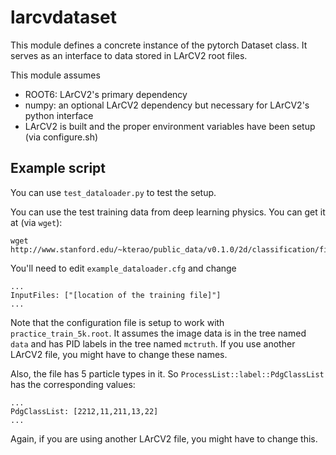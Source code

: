 # larcvdataset

This module defines a concrete instance of the pytorch Dataset class. It serves as an interface to data stored in LArCV2 root files.

This module assumes

* ROOT6: LArCV2's primary dependency
* numpy: an optional LArCV2 dependency but necessary for LArCV2's python interface
* LArCV2 is built and the proper environment variables have been setup (via configure.sh)

## Example script

You can use `test_dataloader.py` to test the setup.

You can use the test training data from deep learning physics. You can get it at (via `wget`):

    wget http://www.stanford.edu/~kterao/public_data/v0.1.0/2d/classification/five_particles/practice_train_5k.root

You'll need to edit `example_dataloader.cfg` and change

    ...
    InputFiles: ["[location of the training file]"]
    ...


Note that the configuration file is setup to work with `practice_train_5k.root`.
It assumes the image data is in the tree named `data` and has PID labels in the tree named `mctruth`.
If you use another LArCV2 file, you might have to change these names.

Also, the file has 5 particle types in it.  So `ProcessList::label::PdgClassList` has the corresponding values:

    ...
    PdgClassList: [2212,11,211,13,22]
    ...

Again, if you are using another LArCV2 file, you might have to change this.




